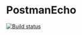 # PostmanEcho
[![Build status](https://ci.appveyor.com/api/projects/status/fjj5yffu94tm52u6?svg=true)](https://ci.appveyor.com/project/Syan91/postmanecho)
